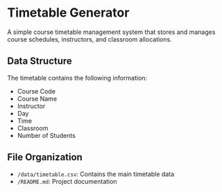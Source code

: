 # Timetable Generator

A simple course timetable management system that stores and manages course schedules, instructors, and classroom allocations.

## Data Structure

The timetable contains the following information:
- Course Code
- Course Name
- Instructor
- Day
- Time
- Classroom
- Number of Students

## File Organization

- `/data/timetable.csv`: Contains the main timetable data
- `/README.md`: Project documentation